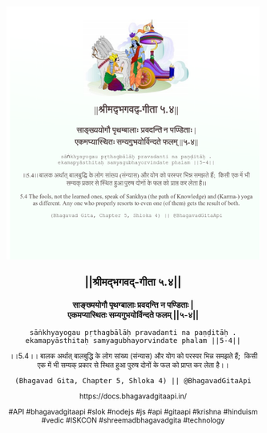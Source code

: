 <img src="../../asset/BG_5_4.png"/>
<center><h2>||श्रीमद्‍भगवद्‍-गीता ५.४||</h2>
<h3>साङ्ख्ययोगौ पृथग्बालाः प्रवदन्ति न पण्डिताः |<br/>एकमप्यास्थितः सम्यगुभयोर्विन्दते फलम् ||५-४||</h3>
<pre>sāṅkhyayogau pṛthagbālāḥ pravadanti na paṇḍitāḥ .<br/>ekamapyāsthitaḥ samyagubhayorvindate phalam ||5-4||</pre>
<p>।।5.4।। बालक अर्थात् बालबुद्धि के लोग सांख्य (संन्यास) और योग को परस्पर भिन्न समझते हैं;  किसी एक में भी सम्यक् प्रकार से स्थित हुआ पुरुष दोनों के फल को प्राप्त कर लेता है।।</p>
<pre>(Bhagavad Gita, Chapter 5, Shloka 4) || @BhagavadGitaApi</pre><p>https://docs.bhagavadgitaapi.in/</p><p>#API #bhagavadgitaapi #slok #nodejs #js #api #gitaapi #krishna #hinduism #vedic #ISKCON #shreemadbhagavadgita #technology</p></center>